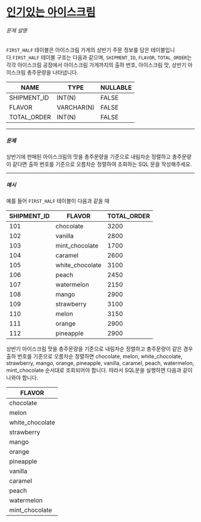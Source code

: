 # [인기있는 아이스크림](https://school.programmers.co.kr/learn/courses/30/lessons/133024)


###### 문제 설명


`FIRST_HALF` 테이블은 아이스크림 가게의 상반기 주문 정보를 담은 테이블입니다.`FIRST_HALF` 테이블 구조는 다음과 같으며, `SHIPMENT_ID`, `FLAVOR`, `TOTAL_ORDER`는 각각 아이스크림 공장에서 아이스크림 가게까지의 출하 번호, 아이스크림 맛, 상반기 아이스크림 총주문량을 나타냅니다. 




| NAME | TYPE | NULLABLE |
| --- | --- | --- |
| SHIPMENT\_ID | INT(N) | FALSE |
| FLAVOR | VARCHAR(N) | FALSE |
| TOTAL\_ORDER | INT(N) | FALSE |




---


##### 문제


상반기에 판매된 아이스크림의 맛을 총주문량을 기준으로 내림차순 정렬하고 총주문량이 같다면 출하 번호를 기준으로 오름차순 정렬하여 조회하는 SQL 문을 작성해주세요.




---


##### 예시


예를 들어 `FIRST_HALF` 테이블이 다음과 같을 때 




| SHIPMENT\_ID | FLAVOR | TOTAL\_ORDER |
| --- | --- | --- |
| 101 | chocolate | 3200 |
| 102 | vanilla | 2800 |
| 103 | mint\_chocolate | 1700 |
| 104 | caramel | 2600 |
| 105 | white\_chocolate | 3100 |
| 106 | peach | 2450 |
| 107 | watermelon | 2150 |
| 108 | mango | 2900 |
| 109 | strawberry | 3100 |
| 110 | melon | 3150 |
| 111 | orange | 2900 |
| 112 | pineapple | 2900 |


상반기 아이스크림 맛을 총주문량을 기준으로 내림차순 정렬하고 총주문량이 같은 경우 출하 번호를 기준으로 오름차순 정렬하면 chocolate, melon, white\_chocolate, strawberry, mango, orange, pineapple, vanilla, caramel, peach, watermelon, mint\_chocolate 순서대로 조회되어야 합니다. 따라서 SQL문을 실행하면 다음과 같이 나와야 합니다. 




| FLAVOR |
| --- |
| chocolate |
| melon |
| white\_chocolate |
| strawberry |
| mango |
| orange |
| pineapple |
| vanilla |
| caramel |
| peach |
| watermelon |
| mint\_chocolate |


